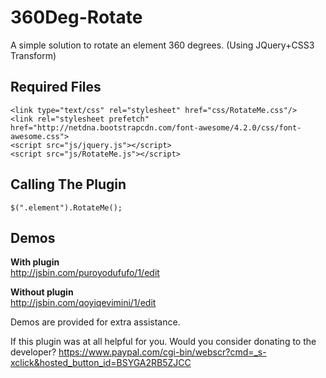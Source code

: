360Deg-Rotate
=============

A simple solution to rotate an element 360 degrees. (Using JQuery+CSS3 Transform)

Required Files
--------------

    <link type="text/css" rel="stylesheet" href="css/RotateMe.css"/>
    <link rel="stylesheet prefetch" href="http://netdna.bootstrapcdn.com/font-awesome/4.2.0/css/font-awesome.css">
    <script src="js/jquery.js"></script>
    <script src="js/RotateMe.js"></script>
    

Calling The Plugin
------------------

    $(".element").RotateMe();
    

Demos
--------------
**With plugin**  
http://jsbin.com/puroyodufufo/1/edit

**Without plugin**  
http://jsbin.com/qoyiqevimini/1/edit

Demos are provided for extra assistance.

If this plugin was at all helpful for you. Would you consider donating to the developer?
https://www.paypal.com/cgi-bin/webscr?cmd=_s-xclick&hosted_button_id=BSYGA2RB5ZJCC
